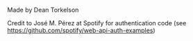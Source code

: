 Made by Dean Torkelson


Credit to José M. Pérez at Spotify for authentication code (see https://github.com/spotify/web-api-auth-examples)


